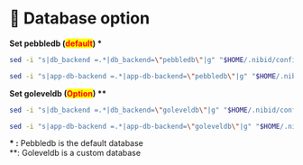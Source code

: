 # 🔭 Database option

**Set pebbledb (**<mark style="color:red;">**default**</mark>**)  \***

```bash
sed -i "s|db_backend =.*|db_backend=\"pebbledb\"|g" "$HOME/.nibid/config/config.toml"

sed -i "s|app-db-backend =.*|app-db-backend=\"pebbledb\"|g" "$HOME/.nibid/config/app.toml"
```

**Set goleveldb (**<mark style="color:red;">**Option**</mark>**) \*\***

```bash
sed -i "s|db_backend =.*|db_backend=\"goleveldb\"|g" "$HOME/.nibid/config/config.toml"

sed -i "s|app-db-backend =.*|app-db-backend=\"goleveldb\"|g" "$HOME/.nibid/config/app.toml"
```

**\* :** Pebbledb is the default database\
\*\*: Goleveldb is a custom database
